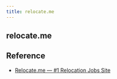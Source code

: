 ```yaml
---
title: relocate.me
---
```


## relocate.me


## Reference
* [Relocate\.me — \#1 Relocation Jobs Site](https://relocate.me/)
